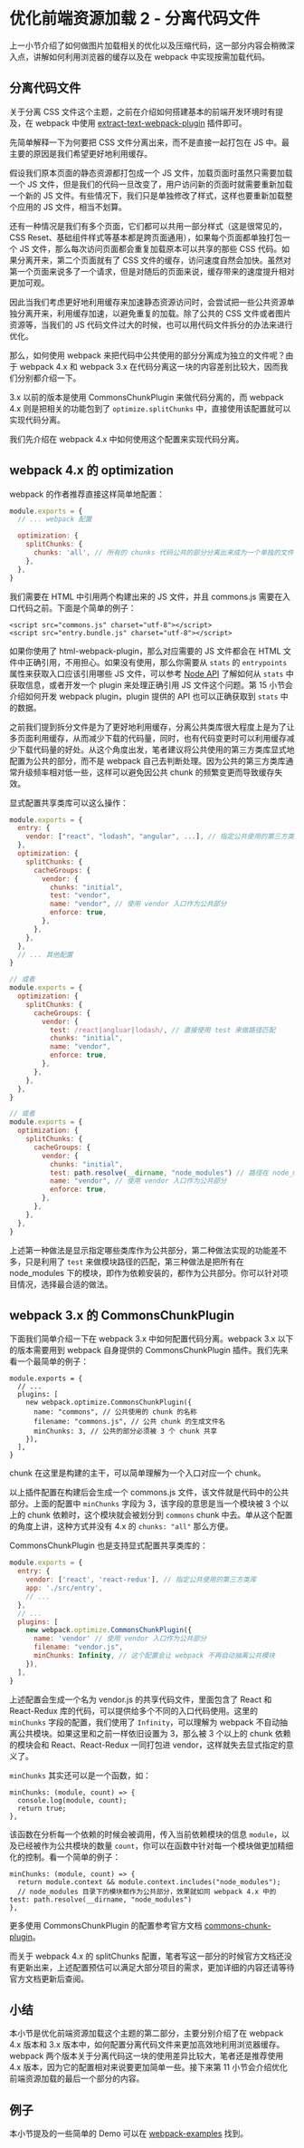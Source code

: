 # 优化前端资源加载 2 - 分离代码文件

上一小节介绍了如何做图片加载相关的优化以及压缩代码，这一部分内容会稍微深入点，讲解如何利用浏览器的缓存以及在 webpack 中实现按需加载代码。

## 分离代码文件

关于分离 CSS 文件这个主题，之前在介绍如何搭建基本的前端开发环境时有提及，在 webpack 中使用 [extract-text-webpack-plugin](https://doc.webpack-china.org/plugins/extract-text-webpack-plugin) 插件即可。

先简单解释一下为何要把 CSS 文件分离出来，而不是直接一起打包在 JS 中。最主要的原因是我们希望更好地利用缓存。

假设我们原本页面的静态资源都打包成一个 JS 文件，加载页面时虽然只需要加载一个 JS 文件，但是我们的代码一旦改变了，用户访问新的页面时就需要重新加载一个新的 JS 文件。有些情况下，我们只是单独修改了样式，这样也要重新加载整个应用的 JS 文件，相当不划算。

还有一种情况是我们有多个页面，它们都可以共用一部分样式（这是很常见的，CSS Reset、基础组件样式等基本都是跨页面通用），如果每个页面都单独打包一个 JS 文件，那么每次访问页面都会重复加载原本可以共享的那些 CSS 代码。如果分离开来，第二个页面就有了 CSS 文件的缓存，访问速度自然会加快。虽然对第一个页面来说多了一个请求，但是对随后的页面来说，缓存带来的速度提升相对更加可观。

因此当我们考虑更好地利用缓存来加速静态资源访问时，会尝试把一些公共资源单独分离开来，利用缓存加速，以避免重复的加载。除了公共的 CSS 文件或者图片资源等，当我们的 JS 代码文件过大的时候，也可以用代码文件拆分的办法来进行优化。

那么，如何使用 webpack 来把代码中公共使用的部分分离成为独立的文件呢？由于 webpack 4.x 和 webpack 3.x 在代码分离这一块的内容差别比较大，因而我们分别都介绍一下。

3.x 以前的版本是使用 CommonsChunkPlugin 来做代码分离的，而 webpack 4.x 则是把相关的功能包到了 `optimize.splitChunks` 中，直接使用该配置就可以实现代码分离。

我们先介绍在 webpack 4.x 中如何使用这个配置来实现代码分离。

## webpack 4.x 的 optimization

webpack 的作者推荐直接这样简单地配置：

```js
module.exports = {
  // ... webpack 配置

  optimization: {
    splitChunks: {
      chunks: 'all', // 所有的 chunks 代码公共的部分分离出来成为一个单独的文件
    },
  },
}
```

我们需要在 HTML 中引用两个构建出来的 JS 文件，并且 commons.js 需要在入口代码之前。下面是个简单的例子：

```
<script src="commons.js" charset="utf-8"></script>
<script src="entry.bundle.js" charset="utf-8"></script>

```

如果你使用了 html-webpack-plugin，那么对应需要的 JS 文件都会在 HTML 文件中正确引用，不用担心。如果没有使用，那么你需要从 `stats` 的 `entrypoints` 属性来获取入口应该引用哪些 JS 文件，可以参考 [Node API](https://doc.webpack-china.org/api/node/) 了解如何从 `stats` 中获取信息，或者开发一个 plugin 来处理正确引用 JS 文件这个问题。第 15 小节会介绍如何开发 webpack plugin，plugin 提供的 API 也可以正确获取到 `stats` 中的数据。

之前我们提到拆分文件是为了更好地利用缓存，分离公共类库很大程度上是为了让多页面利用缓存，从而减少下载的代码量，同时，也有代码变更时可以利用缓存减少下载代码量的好处。从这个角度出发，笔者建议将公共使用的第三方类库显式地配置为公共的部分，而不是 webpack 自己去判断处理。因为公共的第三方类库通常升级频率相对低一些，这样可以避免因公共 chunk 的频繁变更而导致缓存失效。

显式配置共享类库可以这么操作：

```js
module.exports = {
  entry: {
    vendor: ["react", "lodash", "angular", ...], // 指定公共使用的第三方类库
  },
  optimization: {
    splitChunks: {
      cacheGroups: {
        vendor: {
          chunks: "initial",
          test: "vendor",
          name: "vendor", // 使用 vendor 入口作为公共部分
          enforce: true,
        },
      },
    },
  },
  // ... 其他配置
}

// 或者
module.exports = {
  optimization: {
    splitChunks: {
      cacheGroups: {
        vendor: {
          test: /react|angluar|lodash/, // 直接使用 test 来做路径匹配
          chunks: "initial",
          name: "vendor",
          enforce: true,
        },
      },
    },
  },
}

// 或者
module.exports = {
  optimization: {
    splitChunks: {
      cacheGroups: {
        vendor: {
          chunks: "initial",
          test: path.resolve(__dirname, "node_modules") // 路径在 node_modules 目录下的都作为公共部分
          name: "vendor", // 使用 vendor 入口作为公共部分
          enforce: true,
        },
      },
    },
  },
}

```

上述第一种做法是显示指定哪些类库作为公共部分，第二种做法实现的功能差不多，只是利用了 `test` 来做模块路径的匹配，第三种做法是把所有在 node_modules 下的模块，即作为依赖安装的，都作为公共部分。你可以针对项目情况，选择最合适的做法。

## webpack 3.x 的 CommonsChunkPlugin

下面我们简单介绍一下在 webpack 3.x 中如何配置代码分离。webpack 3.x 以下的版本需要用到 webpack 自身提供的 CommonsChunkPlugin 插件。我们先来看一个最简单的例子：

```
module.exports = {
  // ...
  plugins: [
    new webpack.optimize.CommonsChunkPlugin({
      name: "commons", // 公共使用的 chunk 的名称
      filename: "commons.js", // 公共 chunk 的生成文件名
      minChunks: 3, // 公共的部分必须被 3 个 chunk 共享
    }),
  ],
}

```

chunk 在这里是构建的主干，可以简单理解为一个入口对应一个 chunk。

以上插件配置在构建后会生成一个 commons.js 文件，该文件就是代码中的公共部分。上面的配置中 `minChunks` 字段为 3，该字段的意思是当一个模块被 3 个以上的 chunk 依赖时，这个模块就会被划分到 `commons` chunk 中去。单从这个配置的角度上讲，这种方式并没有 4.x 的 `chunks: "all"` 那么方便。

CommonsChunkPlugin 也是支持显式配置共享类库的：

```js
module.exports = {
  entry: {
    vendor: ['react', 'react-redux'], // 指定公共使用的第三方类库
    app: './src/entry',
    // ...
  },
  // ...
  plugins: [
    new webpack.optimize.CommonsChunkPlugin({
      name: 'vendor' // 使用 vendor 入口作为公共部分
      filename: "vendor.js",
      minChunks: Infinity, // 这个配置会让 webpack 不再自动抽离公共模块
    }),
  ],
}

```

上述配置会生成一个名为 vendor.js 的共享代码文件，里面包含了 React 和 React-Redux 库的代码，可以提供给多个不同的入口代码使用。这里的 `minChunks` 字段的配置，我们使用了 `Infinity`，可以理解为 webpack 不自动抽离公共模块。如果这里和之前一样依旧设置为 3，那么被 3 个以上的 chunk 依赖的模块会和 React、React-Redux 一同打包进 vendor，这样就失去显式指定的意义了。

`minChunks` 其实还可以是一个函数，如：

```
minChunks: (module, count) => {
  console.log(module, count);
  return true;
},

```

该函数在分析每一个依赖的时候会被调用，传入当前依赖模块的信息 `module`，以及已经被作为公共模块的数量 `count`，你可以在函数中针对每一个模块做更加精细化的控制。看一个简单的例子：

```
minChunks: (module, count) => {
  return module.context && module.context.includes("node_modules");
  // node_modules 目录下的模块都作为公共部分，效果就如同 webpack 4.x 中的 test: path.resolve(__dirname, "node_modules")
},

```

更多使用 CommonsChunkPlugin 的配置参考官方文档 [commons-chunk-plugin](https://doc.webpack-china.org/plugins/commons-chunk-plugin/#-)。

而关于 webpack 4.x 的 splitChunks 配置，笔者写这一部分的时候官方文档还没有更新出来，上述配置预估可以满足大部分项目的需求，更加详细的内容还请等待官方文档更新后查阅。

## 小结

本小节是优化前端资源加载这个主题的第二部分，主要分别介绍了在 webpack 4.x 版本和 3.x 版本中，如何配置分离代码文件来更加高效地利用浏览器缓存。webpack 两个版本关于分离代码这一块的使用差异比较大，笔者还是推荐使用 4.x 版本，因为它的配置相对来说要更加简单一些。接下来第 11 小节会介绍优化前端资源加载的最后一个部分的内容。

## 例子

本小节提及的一些简单的 Demo 可以在 [webpack-examples](https://github.com/teabyii/webpack-examples) 找到。
